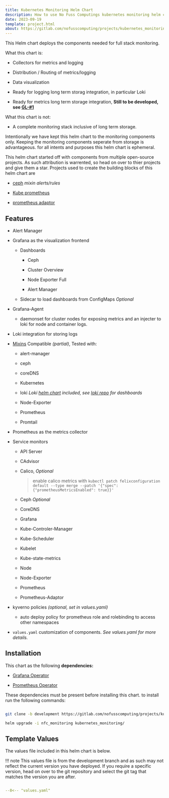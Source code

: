 ```yaml
---
title: Kubernetes Monitoring Helm Chart
description: How to use No Fuss Computings kubernetes monitoring helm chart for full stack monitoring.
date: 2023-09-19
template: project.html
about: https://gitlab.com/nofusscomputing/projects/kubernetes_monitoring
---
```


This Helm chart deploys the components needed for full stack monitoring.

What this chart is:

- Collectors for metrics and logging

- Distribution / Routing of metrics/logging

- Data visualization

- Ready for logging long term storag integration, in particular Loki

- Ready for metrics long term storage integration, **Still to be developed, see [GL-#1](https://gitlab.com/nofusscomputing/projects/kubernetes_monitoring/-/issues/1)**

What this chart is not:

- A complete monitoring stack inclusive of long term storage.

Intentionally we have kept this helm chart to the monitoring components only. Keeping the monitoring components seperate from storage is advantageous. for all intents and purposes this helm chart is ephemeral.

This helm chart started off with components from multiple open-source projects. As such attribution is warrented, so head on over to thier projects and give them a star. Projects used to create the building blocks of this helm chart are

- [ceph](https://github.com/ceph/ceph) _mixin alerts/rules_

- [Kube prometheus](https://github.com/prometheus-operator/kube-prometheus)

- [prometheus adaptor](https://github.com/kubernetes-sigs/prometheus-adapter)


## Features

- Alert Manager

- Grafana as the visualization frontend

    - Dashboards

        - Ceph
        
        - Cluster Overview

        - Node Exporter Full

        - Alert Manager
    
    - Sidecar to load dashboards from ConfigMaps _Optional_

- Grafana-Agent 

    - daemonset for cluster nodes for exposing metrics and an injecter to loki for node and container logs.

- Loki integration for storing logs

- [Mixins](https://github.com/monitoring-mixins/website) Compatible _(partial)_, Tested with:

    - alert-manager

    - ceph

    - coreDNS

    - Kubernetes

    - loki _Loki [helm chart](https://artifacthub.io/packages/helm/grafana/loki) included, see [loki repo](https://github.com/grafana/loki/tree/f4ab1e3e89ac66e1848764dc17826abde929fdc5/production/loki-mixin-compiled) for dashboards_

    - Node-Exporter

    - Prometheus

    - Promtail

- Prometheus as the metrics collector

- Service monitors

    - API Server

    - CAdvisor
    
    - Calico, _Optional_

        > enable calico metrics with `kubectl patch felixconfiguration default --type merge --patch '{"spec":{"prometheusMetricsEnabled": true}}'`

    - Ceph _Optional_

    - CoreDNS

    - Grafana

    - Kube-Controler-Manager

    - Kube-Scheduler

    - Kubelet

    - Kube-state-metrics

    - Node
    
    - Node-Exporter

    - Prometheus

    - Prometheus-Adaptor

- kyverno policies _(optional, set in values.yaml)_

    - auto deploy policy for prometheus role and rolebinding to access other namespaces

- `values.yaml` customization of components. _See values.yaml for more details._


## Installation

This chart as the following **dependencies:**

- [Grafana Operator](https://artifacthub.io/packages/olm/community-operators/grafana-operator)

- [Prometheus Operator](https://artifacthub.io/packages/olm/community-operators/prometheus)

These dependencies must be present before installing this chart. to install run the following commands:

``` bash

git clone -b development https://gitlab.com/nofusscomputing/projects/kubernetes_monitoring.git

helm upgrade -i nfc_monitoring kubernetes_monitoring/

```


## Template Values

The values file included in this helm chart is below.

!!! note
    This values file is from the development branch and as such may not reflect the current version you have deployed. If you require a specific version, head on over to the git repository and select the git tag that matches the version you are after.

``` yaml title="values.yaml" linenums="1"

--8<-- "values.yaml"

```
